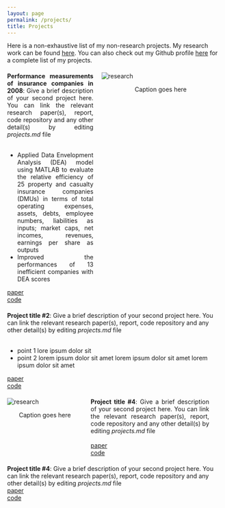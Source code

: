 ```yaml
---
layout: page
permalink: /projects/
title: Projects
---
```


Here is a non-exhaustive list of my non-research projects. My research work can be found <a href="/research">here</a>. You can also check out my Github profile <a href="">here</a> for a complete list of my projects.

<div style="margin:20px 0">
	<div style="display:inline-block; width:40%; text-align:justify; vertical-align:top;">
		<b>Performance measurements of insurance companies in 2008</b>: Give a brief description of your second project here. You can link the relevant research paper(s), report, code repository and any other detail(s) by editing <i>projects.md</i> file<br><br>
		<ul>
			<li>Applied Data Envelopment Analysis (DEA) model using MATLAB to evaluate the relative efficiency of 25 property and casualty insurance companies (DMUs) in terms of total operating expenses, assets, debts, employee numbers, liabilities as inputs; market caps, net incomes, revenues, earnings per share as outputs</li>
			<li>Improved the performances of 13 inefficient companies with DEA scores</li>
		</ul>
		<a href="https://docs.google.com/viewer?a=v&pid=sites&srcid=ZGVmYXVsdGRvbWFpbnxzdWxhZ25hbW9va2VyamVlfGd4OjY0OWIzZTEwM2RiOTk2ZDE"><div class="color-button">paper</div></a>
		<a href=""><div class="color-button">code</div></a>
	</div>
	<div style="display:inline-block; width: 55%; margin-left:15px">
		<img src="https://www.discoverphds.com/wp-content/uploads/elementor/thumbs/What-is-Research-Purpose-of-Research-pajsj9yo71ziyo8y0s59iolp2q1q8pl0tng770xmrs.png" alt="research" />
		<p style="text-align:center">Caption goes here</p>
	</div>
</div>

<div style="margin:20px 0">
	<b>Project title #2</b>: Give a brief description of your second project here. You can link the relevant research paper(s), report, code repository and any other detail(s) by editing <i>projects.md</i> file<br><br>
	<ul>
		<li>point 1 lore ipsum dolor sit</li>
		<li>point 2 lorem ipsum dolor sit amet lorem ipsum dolor sit amet lorem ipsum dolor sit amet</li>
	</ul>
	<a href=""><div class="color-button">paper</div></a>
	<a href=""><div class="color-button">code</div></a>
</div>

<div style="margin:20px 0">
	<div style="display:inline-block; width: 35%; margin-right:15px">
		<img src="https://i.imgur.com/hI63iYM.jpg" alt="research" />
		<p style="text-align:center">Caption goes here</p>
	</div>
	<div style="display:inline-block; width:55%; text-align:justify; vertical-align:top;">
		<b>Project title #4</b>: Give a brief description of your second project here. You can link the relevant research paper(s), report, code repository and any other detail(s) by editing <i>projects.md</i> file<br><br>
		<a href=""><div class="color-button">paper</div></a>
		<a href=""><div class="color-button">code</div></a>
	</div>
</div>

<div>
	<b>Project title #4</b>: Give a brief description of your second project here. You can link the relevant research paper(s), report, code repository and any other detail(s) by editing <i>projects.md</i> file<br>
	<a href=""><div class="color-button">paper</div></a>
	<a href=""><div class="color-button">code</div></a>
</div>
